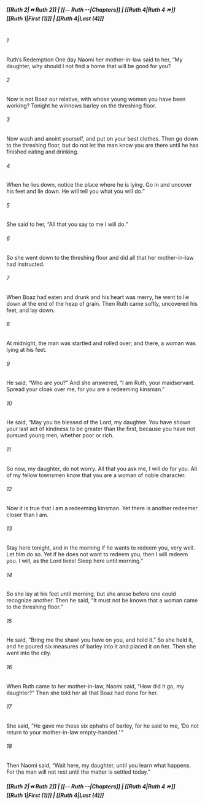 
##### **[[Ruth 2|⏪ Ruth 2]] | [[-- Ruth --|Chapters]] | [[Ruth 4|Ruth 4 ⏩]]**<br>**[[Ruth 1|First (1)]] | [[Ruth 4|Last (4)]]**<br><br>
###### 1
Ruth’s Redemption One day Naomi her mother-in-law said to her, “My daughter, why should I not find a home that will be good for you?
###### 2
Now is not Boaz our relative, with whose young women you have been working? Tonight he winnows barley on the threshing floor.
###### 3
Now wash and anoint yourself, and put on your best clothes. Then go down to the threshing floor, but do not let the man know you are there until he has finished eating and drinking.
###### 4
When he lies down, notice the place where he is lying. Go in and uncover his feet and lie down. He will tell you what you will do.”
###### 5
She said to her, “All that you say to me I will do.”
###### 6
So she went down to the threshing floor and did all that her mother-in-law had instructed.
###### 7
When Boaz had eaten and drunk and his heart was merry, he went to lie down at the end of the heap of grain. Then Ruth came softly, uncovered his feet, and lay down.
###### 8
At midnight, the man was startled and rolled over; and there, a woman was lying at his feet.
###### 9
He said, “Who are you?” And she answered, “I am Ruth, your maidservant. Spread your cloak over me, for you are a redeeming kinsman.”
###### 10
He said, “May you be blessed of the Lord, my daughter. You have shown your last act of kindness to be greater than the first, because you have not pursued young men, whether poor or rich.
###### 11
So now, my daughter, do not worry. All that you ask me, I will do for you. All of my fellow townsmen know that you are a woman of noble character.
###### 12
Now it is true that I am a redeeming kinsman. Yet there is another redeemer closer than I am.
###### 13
Stay here tonight, and in the morning if he wants to redeem you, very well. Let him do so. Yet if he does not want to redeem you, then I will redeem you. I will, as the Lord lives! Sleep here until morning.”
###### 14
So she lay at his feet until morning, but she arose before one could recognize another. Then he said, “It must not be known that a woman came to the threshing floor.”
###### 15
He said, “Bring me the shawl you have on you, and hold it.” So she held it, and he poured six measures of barley into it and placed it on her. Then she went into the city.
###### 16
When Ruth came to her mother-in-law, Naomi said, “How did it go, my daughter?” Then she told her all that Boaz had done for her.
###### 17
She said, “He gave me these six ephahs of barley, for he said to me, ‘Do not return to your mother-in-law empty-handed.’ ”
###### 18
Then Naomi said, “Wait here, my daughter, until you learn what happens. For the man will not rest until the matter is settled today.”
##### **[[Ruth 2|⏪ Ruth 2]] | [[-- Ruth --|Chapters]] | [[Ruth 4|Ruth 4 ⏩]]**<br>**[[Ruth 1|First (1)]] | [[Ruth 4|Last (4)]]**
